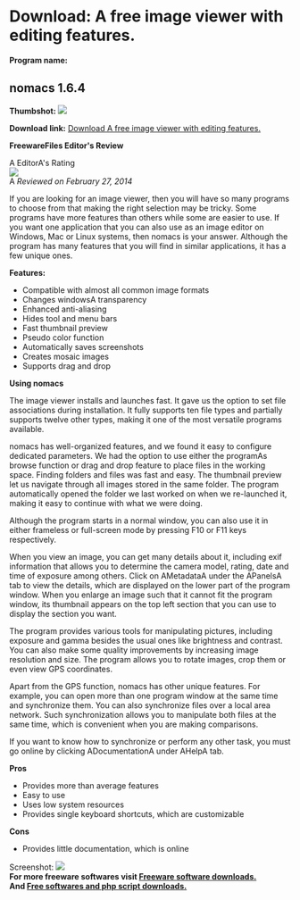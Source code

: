 # Download: A free image viewer with editing features.

**Program name:**

## nomacs 1.6.4

  
**Thumbshot:** ![](http://www.freewarefiles.com/screenshot/nomacs_md.jpg)   
  
**Download link:** [Download A free image viewer with editing features.](http://freesoftwares.boysofts.com/Nomacs_program_98196.html)  
  


**FreewareFiles Editor's Review**  
  


A EditorA's Rating  
![](http://www.freewarefiles.com/images/rating/4.5.gif)  
A _Reviewed on February 27, 2014_   
  
If you are looking for an image viewer, then you will have so many programs to choose from that making the right selection may be tricky. Some programs have more features than others while some are easier to use. If you want one application that you can also use as an image editor on Windows, Mac or Linux systems, then nomacs is your answer. Although the program has many features that you will find in similar applications, it has a few unique ones. 

**Features:**

  * Compatible with almost all common image formats 
  * Changes windowsA transparency 
  * Enhanced anti-aliasing 
  * Hides tool and menu bars 
  * Fast thumbnail preview 
  * Pseudo color function 
  * Automatically saves screenshots 
  * Creates mosaic images 
  * Supports drag and drop 

**Using nomacs**

The image viewer installs and launches fast. It gave us the option to set file associations during installation. It fully supports ten file types and partially supports twelve other types, making it one of the most versatile programs available.

nomacs has well-organized features, and we found it easy to configure dedicated parameters. We had the option to use either the programAs browse function or drag and drop feature to place files in the working space. Finding folders and files was fast and easy. The thumbnail preview let us navigate through all images stored in the same folder. The program automatically opened the folder we last worked on when we re-launched it, making it easy to continue with what we were doing.

Although the program starts in a normal window, you can also use it in either frameless or full-screen mode by pressing F10 or F11 keys respectively.

When you view an image, you can get many details about it, including exif information that allows you to determine the camera model, rating, date and time of exposure among others. Click on AMetadataA under the APanelsA tab to view the details, which are displayed on the lower part of the program window. When you enlarge an image such that it cannot fit the program window, its thumbnail appears on the top left section that you can use to display the section you want.

The program provides various tools for manipulating pictures, including exposure and gamma besides the usual ones like brightness and contrast. You can also make some quality improvements by increasing image resolution and size. The program allows you to rotate images, crop them or even view GPS coordinates.

Apart from the GPS function, nomacs has other unique features. For example, you can open more than one program window at the same time and synchronize them. You can also synchronize files over a local area network. Such synchronization allows you to manipulate both files at the same time, which is convenient when you are making comparisons.

If you want to know how to synchronize or perform any other task, you must go online by clicking ADocumentationA under AHelpA tab.

**Pros**

  * Provides more than average features 
  * Easy to use 
  * Uses low system resources 
  * Provides single keyboard shortcuts, which are customizable 

**Cons**

  * Provides little documentation, which is online 

  
  
Screenshot: ![](http://www.freewarefiles.com/screenshot/nomacs.jpg)   
**For more freeware softwares visit [Freeware software downloads.](http://freesoftwares.boysofts.com/)**   
**And [Free softwares and php script downloads.](http://www.boysofts.com/)**
